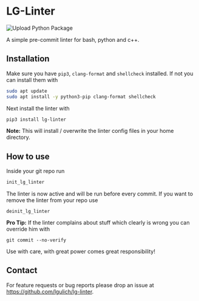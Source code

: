 # LG-Linter
![Upload Python Package](https://github.com/lgulich/lg-linter/workflows/Upload%20Python%20Package/badge.svg?branch=master)

A simple pre-commit linter for bash, python and c++.

## Installation
Make sure you have `pip3`, `clang-format` and `shellcheck` installed. If not you can install them with
```sh
sudo apt update
sudo apt install -y python3-pip clang-format shellcheck
```
Next install the linter with
```sh
pip3 install lg-linter
```
**Note:** This will install / overwrite the linter config files in your home directory.

## How to use
Inside your git repo run
```sh
init_lg_linter
```
The linter is now active and will be run before every commit.
If you want to remove the linter from your repo use
```
deinit_lg_linter
```

**Pro Tip:** If the linter complains about stuff which clearly is wrong you can override him with
```
git commit --no-verify
```
Use with care, with great power comes great responsibility!

## Contact
For feature requests or bug reports please drop an issue at https://github.com/lgulich/lg-linter.
